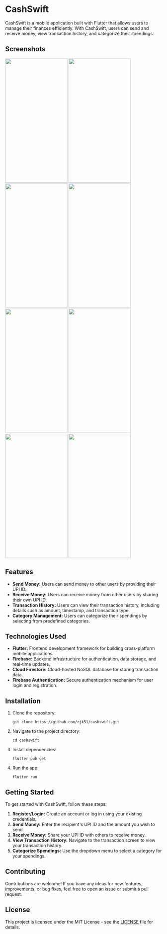 # CashSwift

CashSwift is a mobile application built with Flutter that allows users to manage their finances efficiently. With CashSwift, users can send and receive money, view transaction history, and categorize their spendings.

## Screenshots
<img src="https://github.com/rjk51/CashSwift/assets/77317609/b2957451-a03a-40b8-86ad-0e0f9868012f" width="200" height="400">
<img src="https://github.com/rjk51/CashSwift/assets/77317609/78f47d14-54b6-4fdf-99d2-b2aba24ae663" width="200" height="400">
<img src="https://github.com/rjk51/CashSwift/assets/77317609/25884012-f166-49b4-afa8-58150b621180" width="200" height="400">
<img src="https://github.com/rjk51/CashSwift/assets/77317609/a9dd7cb2-b725-4200-a948-5aad62cd088b" width="200" height="400">
<img src="https://github.com/rjk51/CashSwift/assets/77317609/49e8965f-f33f-4737-b80c-7c66ae0b940e" width="200" height="400">
<img src="https://github.com/rjk51/CashSwift/assets/77317609/b1ddaf1b-9db1-4875-b6e4-ce765bdeec85" width="200" height="400">
<img src="https://github.com/rjk51/CashSwift/assets/77317609/4cd76379-e565-4d24-bc3c-669d251de2a1" width="200" height="400">
<img src="https://github.com/rjk51/CashSwift/assets/77317609/14197cd8-1250-4752-b6a8-5fe3bfb55b11" width="200" height="400">

## Features

- **Send Money:** Users can send money to other users by providing their UPI ID.
- **Receive Money:** Users can receive money from other users by sharing their own UPI ID.
- **Transaction History:** Users can view their transaction history, including details such as amount, timestamp, and transaction type.
- **Category Management:** Users can categorize their spendings by selecting from predefined categories.

## Technologies Used

- **Flutter:** Frontend development framework for building cross-platform mobile applications.
- **Firebase:** Backend infrastructure for authentication, data storage, and real-time updates.
- **Cloud Firestore:** Cloud-hosted NoSQL database for storing transaction data.
- **Firebase Authentication:** Secure authentication mechanism for user login and registration.

## Installation

1. Clone the repository:
   ```
   git clone https://github.com/rjk51/cashswift.git
   ```
2. Navigate to the project directory:
   ```
   cd cashswift
   ```
3. Install dependencies:
   ```
   flutter pub get
   ```
4. Run the app:
   ```
   flutter run
   ```
## Getting Started

To get started with CashSwift, follow these steps:

1. **Register/Login:** Create an account or log in using your existing credentials.
2. **Send Money:** Enter the recipient's UPI ID and the amount you wish to send.
3. **Receive Money:** Share your UPI ID with others to receive money.
4. **View Transaction History:** Navigate to the transaction screen to view your transaction history.
5. **Categorize Spendings:** Use the dropdown menu to select a category for your spendings.

## Contributing

Contributions are welcome! If you have any ideas for new features, improvements, or bug fixes, feel free to open an issue or submit a pull request.

## License

This project is licensed under the MIT License - see the [LICENSE](LICENSE) file for details.
  
